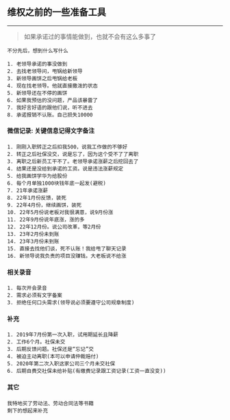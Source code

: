 ## 维权之前的一些准备工具

---

> 如果承诺过的事情能做到，也就不会有这么多事了

```text
不分先后，想到什么写什么

1. 老领导承诺的事没做到
2. 去找老领导问，甩锅给新领导
3. 新领导画饼之后甩锅给老板
4. 现在找老领导。他就直接撒泼的状态
5. 新领导还在不停的画饼
6. 如果我预估的没问题，产品该暴雷了
7. 我好言好语的跟他们说，听不进去
8. 承诺报销不认账。自己损失10000
```

#### 微信记录: 关键信息记得文字备注

```text
1. 刚刚入职转正之后扣我500，说我工作做的不够好
2. 转正之后社保没交，说是忘了，因为这个受不了了离职
3. 离职之后新员工干不了。老领导承诺涨薪之后挖回去了
4. 结果还是没给到承诺的工资。说是违法涨薪规定
5. 给我画饼学华为给股份
6. 每个月单独1000块钱年底一起发(避税)
7. 21年承诺涨薪
8. 22年1月份反馈，装死
9. 22年4月份，继续画饼，装死
10. 22年5月份说老板对我很满意，说9月份涨
11. 22年9月份说年底涨，涨的多
12. 22年12月份。说公司改革，等2月份
13. 23年2月份未到账
14. 23年3月份未到账
15. 直接去找他们谈，死不认账！我给甩了聊天记录
16. 新领导说我负责的项目没赚钱。大老板说不给涨

```

#### 相关录音

```text
1. 每次开会录音
2. 需求必须有文字备案
3. 拒绝任何口头需求(领导说必须要遵守公司规章制度)

```

#### 补充

```text
1. 2019年7月份第一次入职，试用期延长且降薪
2. 工作6个月。社保未交
3. 后期反馈问题。社保还是“忘记”交
4. 被迫主动离职(本可以申请仲裁赔付)
5. 2020年第二次入职这家公司三个月未交社保
6. 后期自费交社保未给补贴(有缴费记录跟工资记录(工资一直没变))
```

#### 其它

```text
我特地买了劳动法、劳动合同法等书籍
剩下的想起来补充
```